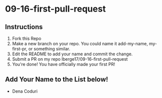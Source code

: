 # 09-16-first-pull-request

## Instructions
1. Fork this Repo
2. Make a new branch on your repo. You could name it add-my-name, my-first-pr, or something similar.
3. Edit the README to add your name and commit the change.
4. Submit a PR on my repo lberge17/09-16-first-pull-request
5. You're done! You have officially made your first PR!

## Add Your Name to the List below!
- Dena Coduri
